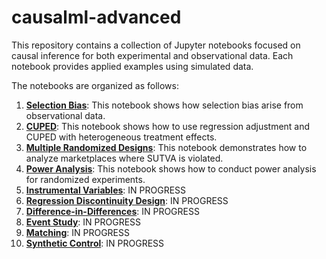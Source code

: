 # causalml-advanced
 
This repository contains a collection of Jupyter notebooks focused on causal inference for both experimental and observational data. Each notebook provides applied examples using simulated data.

The notebooks are organized as follows:

1. [**Selection Bias**](notebooks/Bias.ipynb): This notebook shows how selection bias arise from observational data.
2. [**CUPED**](notebooks/CUPED.ipynb): This notebook shows how to use regression adjustment and CUPED with heterogeneous treatment effects.
3. [**Multiple Randomized Designs**](notebooks/MRD.ipynb): This notebook demonstrates how to analyze marketplaces where SUTVA is violated.
4. [**Power Analysis**](notebooks/Power.ipynb): This notebook shows how to conduct power analysis for randomized experiments.
5. [**Instrumental Variables**](notebooks/IV.ipynb): IN PROGRESS
6. [**Regression Discontinuity Design**](notebooks/RDD.ipynb): IN PROGRESS
7. [**Difference-in-Differences**](notebooks/DID.ipynb): IN PROGRESS
8. [**Event Study**](notebooks/Event_Study.ipynb): IN PROGRESS
9. [**Matching**](notebooks/Matching.ipynb): IN PROGRESS
10. [**Synthetic Control**](notebooks/SC.ipynb): IN PROGRESS